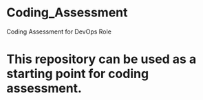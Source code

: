 # Coding_Assessment
Coding Assessment for DevOps Role

# This repository can be used as a starting point for coding assessment.
